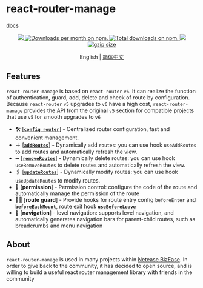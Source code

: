 # react-router-manage

[docs](https://github.com/NSFI/react-router-manage/blob/main/README.md)

<p align="center">
  <a href="https://www.npmjs.com/package/react-router-manage">
    <img src="https://img.shields.io/npm/v/react-router-manage.svg" />
  </a>
  <a href="https://www.npmjs.com/package/react-router-manage">
    <img src="https://img.shields.io/npm/dm/react-router-manage.svg" alt="Downloads per month on npm."  />
  </a>
   <a href="https://npmcharts.com/compare/react-router-manage?minimal=true">
    <img src="https://img.shields.io/npm/dt/react-router-manage.svg" alt="Total downloads on npm." />
  </a>
  <a href="http://packagequality.com/#?package=react-router-manage">
    <img src="http://npm.packagequality.com/shield/react-router-manage.svg" />
  </a>
  <a href="https://bundlephobia.com/result?p=react-router-manage" title="react-router-manage latest minified+gzip size"><img src="https://badgen.net/bundlephobia/minzip/react-router-manage" alt="gzip size"></a>
</p>

<p align='center'>
  English | <a href='./README.zh-CN.md'>简体中文</a>
</p>

## Features

`react-router-manage` is based on `react-router` `v6`. It can realize the function of authentication, guard, add, delete and check of route by configuration. Because `react-router` `v5` upgrades to `v6` have a high cost, `react-router-manage` provides the API from the original `v5` section for compatible projects that use `v5` for smooth upgrades to `v6`

- 🛠 [**[`config router`](https://github.com/NSFI/react-router-manage/blob/main/README.md#routerConfig)**] - Centralized router configuration, fast and convenient management.
- ＋ [**[`addRoutes`](https://github.com/NSFI/react-router-manage/blob/main/README.md#useAddRoutes)**] - Dynamically add `routes`: you can use hook `useAddRoutes` to add routes and automatically refresh the view.
- ➖ [**[`removeRoutes`](https://github.com/NSFI/react-router-manage/blob/main/README.md#useRemoveRoutes)**] - Dynamically delete routes: you can use hook `useRemoveRoutes` to delete routes and automatically refresh the view.
- 🖇 [**[`updateRoutes`](https://github.com/NSFI/react-router-manage/blob/main/README.md#useUpdateRoutes)**] - Dynamically modify routes: you can use hook `useUpdateRoutes` to modify routes.
- 🔐 [**permission**] - Permission control: configure the code of the route and automatically manage the permission of the route
- 👨‍✈️‍ [**route guard**] - Provide hooks for route entry config `beforeEnter` and **[`beforeEachMount`](https://github.com/NSFI/react-router-manage/blob/main/README.md#beforeEachMount)**, route exit hook **[`useBeforeLeave`](https://github.com/NSFI/react-router-manage/blob/main/README.md#useBeforeLeave)**
- 🌲 [**navigation**] - level navigation: supports level navigation, and automatically generates navigation bars for parent-child routes, such as breadcrumbs and menu navigation

## About

`react-router-manage` is used in many projects within [Netease BizEase](https://growthease.com/). In order to give back to the community, it has decided to open source, and is willing to build a useful react router management library with friends in the community
